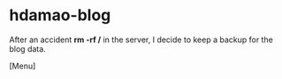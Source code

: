# hdamao-blog

After an accident **rm -rf /** in the server, I decide to keep a backup for the blog data.

\[Menu\]